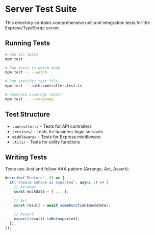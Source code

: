 # Server Test Suite

This directory contains comprehensive unit and integration tests for the Express/TypeScript server.

## Running Tests

```bash
# Run all tests
npm test

# Run tests in watch mode
npm test -- --watch

# Run specific test file
npm test -- auth.controller.test.ts

# Generate coverage report
npm test -- --coverage
```

## Test Structure

- `controllers/` - Tests for API controllers
- `services/` - Tests for business logic services
- `middleware/` - Tests for Express middleware
- `utils/` - Tests for utility functions

## Writing Tests

Tests use Jest and follow AAA pattern (Arrange, Act, Assert):

```typescript
describe('Feature', () => {
  it('should behave as expected', async () => {
    // Arrange
    const mockData = { ... };
    
    // Act
    const result = await someFunction(mockData);
    
    // Assert
    expect(result).toBe(expected);
  });
});
```